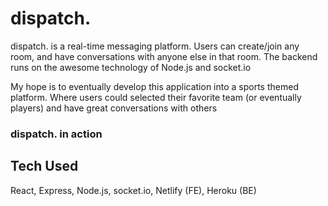 # dispatch.

dispatch. is a real-time messaging platform. Users can create/join any room, and have conversations with anyone else in that room. The backend runs on the awesome technology of Node.js and socket.io

My hope is to eventually develop this application into a sports themed platform. Where users could selected their favorite team (or eventually players) and have great conversations with others

### dispatch. in action


## Tech Used

React, Express, Node.js, socket.io, Netlify (FE), Heroku (BE)


